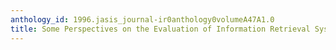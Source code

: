 ```yaml
---
anthology_id: 1996.jasis_journal-ir0anthology0volumeA47A1.0
title: Some Perspectives on the Evaluation of Information Retrieval Systems
---
```

